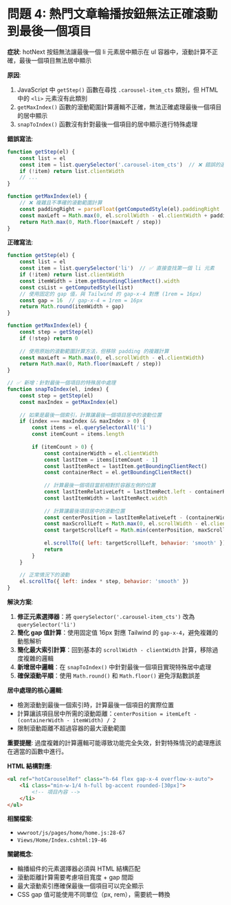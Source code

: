 # 問題 4: 熱門文章輪播按鈕無法正確滾動到最後一個項目

**症狀**: hotNext 按鈕無法讓最後一個 li 元素居中顯示在 ul 容器中，滾動計算不正確，最後一個項目無法居中顯示

**原因**: 
1. JavaScript 中 `getStep()` 函數在尋找 `.carousel-item_cts` 類別，但 HTML 中的 `<li>` 元素沒有此類別
2. `getMaxIndex()` 函數的滾動範圍計算邏輯不正確，無法正確處理最後一個項目的居中顯示
3. `snapToIndex()` 函數沒有針對最後一個項目的居中顯示進行特殊處理

**錯誤寫法**:
```javascript
function getStep(el) {
    const list = el
    const item = list.querySelector('.carousel-item_cts')  // ❌ 錯誤的選擇器
    if (!item) return list.clientWidth
    // ...
}

function getMaxIndex(el) {
    // ❌ 複雜且不準確的滾動範圍計算
    const paddingRight = parseFloat(getComputedStyle(el).paddingRight || '0')
    const maxLeft = Math.max(0, el.scrollWidth - el.clientWidth + paddingRight)
    return Math.max(0, Math.floor(maxLeft / step))
}
```

**正確寫法**:
```javascript
function getStep(el) {
    const list = el
    const item = list.querySelector('li')  // ✅ 直接查找第一個 li 元素
    if (!item) return list.clientWidth
    const itemWidth = item.getBoundingClientRect().width
    const csList = getComputedStyle(list)
    // 使用固定的 gap 值，與 Tailwind 的 gap-x-4 對應 (1rem = 16px)
    const gap = 16  // gap-x-4 = 1rem = 16px
    return Math.round(itemWidth + gap)
}

function getMaxIndex(el) {
    const step = getStep(el)
    if (!step) return 0
    
    // 使用原始的滾動範圍計算方法，但移除 padding 的複雜計算
    const maxLeft = Math.max(0, el.scrollWidth - el.clientWidth)
    return Math.max(0, Math.floor(maxLeft / step))
}

// ✅ 新增：針對最後一個項目的特殊居中處理
function snapToIndex(el, index) {
    const step = getStep(el)
    const maxIndex = getMaxIndex(el)
    
    // 如果是最後一個索引，計算讓最後一個項目居中的滾動位置
    if (index === maxIndex && maxIndex > 0) {
        const items = el.querySelectorAll('li')
        const itemCount = items.length
        
        if (itemCount > 0) {
            const containerWidth = el.clientWidth
            const lastItem = items[itemCount - 1]
            const lastItemRect = lastItem.getBoundingClientRect()
            const containerRect = el.getBoundingClientRect()
            
            // 計算最後一個項目當前相對於容器左側的位置
            const lastItemRelativeLeft = lastItemRect.left - containerRect.left + el.scrollLeft
            const lastItemWidth = lastItemRect.width
            
            // 計算讓最後項目居中的滾動位置
            const centerPosition = lastItemRelativeLeft - (containerWidth - lastItemWidth) / 2
            const maxScrollLeft = Math.max(0, el.scrollWidth - el.clientWidth)
            const targetScrollLeft = Math.min(centerPosition, maxScrollLeft)
            
            el.scrollTo({ left: targetScrollLeft, behavior: 'smooth' })
            return
        }
    }
    
    // 正常情況下的滾動
    el.scrollTo({ left: index * step, behavior: 'smooth' })
}
```

**解決方案**: 
1. **修正元素選擇器**：將 `querySelector('.carousel-item_cts')` 改為 `querySelector('li')`
2. **簡化 gap 值計算**：使用固定值 16px 對應 Tailwind 的 `gap-x-4`，避免複雜的動態解析
3. **簡化最大索引計算**：回到基本的 `scrollWidth - clientWidth` 計算，移除過度複雜的邏輯
4. **新增居中邏輯**：在 `snapToIndex()` 中針對最後一個項目實現特殊居中處理
5. **確保滾動平順**：使用 `Math.round()` 和 `Math.floor()` 避免浮點數誤差

**居中處理的核心邏輯**:
- 檢測滾動到最後一個索引時，計算最後一個項目的實際位置
- 計算讓該項目居中所需的滾動距離：`centerPosition = itemLeft - (containerWidth - itemWidth) / 2`
- 限制滾動距離不超過容器的最大滾動範圍

**重要提醒**: 過度複雜的計算邏輯可能導致功能完全失效，針對特殊情況的處理應該在適當的函數中進行。

**HTML 結構對應**:
```html
<ul ref="hotCarouselRef" class="h-64 flex gap-x-4 overflow-x-auto">
    <li class="min-w-1/4 h-full bg-accent rounded-[30px]">
        <!-- 項目內容 -->
    </li>
</ul>
```

**相關檔案**: 
- `wwwroot/js/pages/home/home.js:28-67`
- `Views/Home/Index.cshtml:19-46`

**關鍵概念**:
- 輪播組件的元素選擇器必須與 HTML 結構匹配
- 滾動距離計算需要考慮項目寬度 + gap 間距
- 最大滾動索引應確保最後一個項目可以完全顯示
- CSS gap 值可能使用不同單位（px, rem），需要統一轉換
